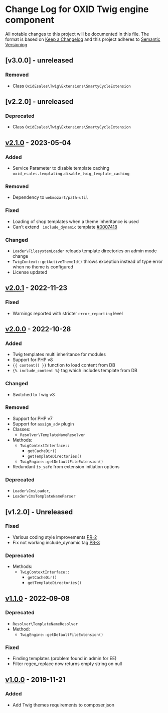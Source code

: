 # Change Log for OXID Twig engine component

All notable changes to this project will be documented in this file.
The format is based on [Keep a Changelog](http://keepachangelog.com/)
and this project adheres to [Semantic Versioning](http://semver.org/).


## [v3.0.0] - unreleased

### Removed
- Class `OxidEsales\Twig\Extensions\SmartyCycleExtension`

## [v2.2.0] - unreleased

### Deprecated
- Class `OxidEsales\Twig\Extensions\SmartyCycleExtension`

## [v2.1.0] - 2023-05-04

### Added
- Service Parameter to disable template caching `oxid_esales.templating.disable_twig_template_caching`

### Removed
- Dependency to `webmozart/path-util`

### Fixed
- Loading of shop templates when a theme inheritance is used
- Can't extend ` include_dynamic` template [#0007418](https://bugs.oxid-esales.com/view.php?id=7418)

### Changed
- `Loader\FilesystemLoader` reloads template directories on admin mode change
- `TwigContext::getActiveThemeId()` throws exception instead of type error when no theme is configured
- License updated

## [v2.0.1] - 2022-11-23

### Fixed
- Warnings reported with stricter `error_reporting` level

## [v2.0.0] - 2022-10-28

### Added
- Twig templates multi inheritance for modules
- Support for PHP v8
- `{{ content() }}` function to load content from DB
- `{% include_content %}` tag which includes template from DB

### Changed
- Switched to Twig v3

### Removed
- Support for PHP v7
- Support for `assign_adv` plugin
- Classes:
  - `Resolver\TemplateNameResolver`
- Methods:
    - `TwigContextInterface::`
        - `getCacheDir()`
        - `getTemplateDirectories()`
    - `TwigEngine::getDefaultFileExtension()`
- Redundant `is_safe` from extension initiation options

### Deprecated
- `Loader\CmsLoader`,
- `Loader\CmsTemplateNameParser`

## [v1.2.0] - Unreleased

### Fixed
- Various coding style improvements [PR-2](https://github.com/OXID-eSales/twig-component/pull/2)
- Fix not working include_dynamic tag [PR-3](https://github.com/OXID-eSales/twig-component/pull/3)

### Deprecated
- Methods:
    - `TwigContextInterface::`
      - `getCacheDir()`
      - `getTemplateDirectories()`

## [v1.1.0] - 2022-09-08

### Deprecated
- `Resolver\TemplateNameResolver`
- Method:
    - `TwigEngine::getDefaultFileExtension()`

### Fixed
- Finding templates (problem found in admin for EE)
- Filter regex_replace now returns empty string on null

## [v1.0.0] - 2019-11-21

### Added
- Add Twig themes requirements to composer.json

[v2.1.0]: https://github.com/OXID-eSales/twig-component/compare/v2.0.1...v2.1.0
[v2.0.1]: https://github.com/OXID-eSales/twig-component/compare/v2.0.0...v2.0.1
[v2.0.0]: https://github.com/OXID-eSales/twig-component/compare/v1.1.0...v2.0.0
[v1.1.0]: https://github.com/OXID-eSales/twig-component/compare/v1.0.0...v1.1.0
[v1.0.0]: https://github.com/OXID-eSales/twig-component/releases/tag/v1.0.0
